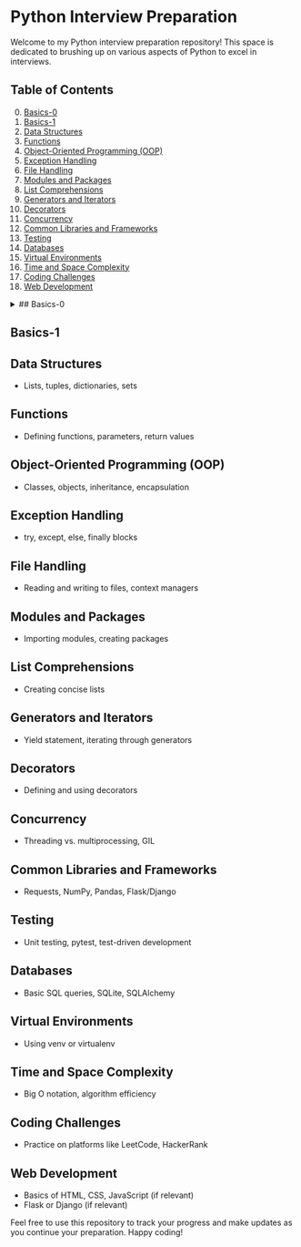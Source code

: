 # Python Interview Preparation

Welcome to my Python interview preparation repository! This space is dedicated to brushing up on various aspects of Python to excel in interviews.

## Table of Contents
0. [Basics-0](#basics-0)
1. [Basics-1](#basics-1)
2. [Data Structures](#data-structures)
3. [Functions](#functions)
4. [Object-Oriented Programming (OOP)](#object-oriented-programming-oop)
5. [Exception Handling](#exception-handling)
6. [File Handling](#file-handling)
7. [Modules and Packages](#modules-and-packages)
8. [List Comprehensions](#list-comprehensions)
9. [Generators and Iterators](#generators-and-iterators)
10. [Decorators](#decorators)
11. [Concurrency](#concurrency)
12. [Common Libraries and Frameworks](#common-libraries-and-frameworks)
13. [Testing](#testing)
14. [Databases](#databases)
15. [Virtual Environments](#virtual-environments)
16. [Time and Space Complexity](#time-and-space-complexity)
17. [Coding Challenges](#coding-challenges)
18. [Web Development](#web-development)

<details>
<summary> ## Basics-0 </summary>

### What is Python, and how is it different from other programming languages?

**Answer:** Python is a high-level, interpreted programming language known for its <ins>readability</ins> and <ins>simplicity</ins>. It emphasizes code readability and allows programmers to express concepts in fewer lines of code than might be possible in languages such as C++ or Java. <ins>Python supports multiple programming paradigms, including procedural, object-oriented, and [functional programming] (https://en.wikipedia.org/wiki/Functional_programming).</ins>

### Explain the differences between Python 2 and Python 3.

**Answer:** Python 2 and Python 3 are two major versions of the Python programming language. Python 3 was introduced as an upgrade to Python 2 with some significant changes to improve consistency and eliminate redundancy. Key differences include changes to print syntax (print is a function in Python 3), Unicode support, integer division, and various library updates. Python 2 reached its end of life on January 1, 2020, and developers are encouraged to use Python 3 for all new projects.

### What are the main features of Python?

**Answer:** Python has several key features:

- **Readability:** Python's syntax is clear and readable, making it an excellent language for beginners.
- **Versatility:** Python supports both procedural and object-oriented programming paradigms.
- **Interpretation:** It is an interpreted language, which means code execution occurs line by line.
- **Dynamic typing:** Variables are dynamically typed, allowing flexibility.
- **Extensive libraries:** Python has a rich standard library and numerous third-party libraries, facilitating diverse applications.
- **Community support:** Python has a large, active community contributing to its development and providing support.


### What are the different data types in Python?

**Answer:** Python has various data types, including int (integer), str (string), float (floating-point), tuple, list, dict (dictionary), and bool (boolean).

#### Data Types

- Understanding and working with various data types:
  ```python
  # Example
  num = 42
  name = "John"
  coordinates = (10.5, 20.0)
  ```

#### Operators


- Utilizing operators for arithmetic, comparison, logical operations:
  ```python
  # Example
  result = 10 + 5  # Addition
  is_equal = (3 == 3)  # Comparison
  logical_result = True and False  # Logical AND
  ```

#### Variables

- Declaring and using variables to store values:
  ```python
  # Example
  age = 30
  message = f"My age is {age}."
  ```

#### Control Flow

- Implementing control flow structures such as if statements, loops:
  ```python
  # Example
  age = 30
  if age >= 18:
      print("You are an adult.")
  else:
      print("You are a minor.")
  
  # Loop example
  for i in range(5):
      print(i)
  ```
more examples in the file basics_0.py  
</details>

## Basics-1


  
## Data Structures
- Lists, tuples, dictionaries, sets

## Functions
- Defining functions, parameters, return values

## Object-Oriented Programming (OOP)
- Classes, objects, inheritance, encapsulation

## Exception Handling
- try, except, else, finally blocks

## File Handling
- Reading and writing to files, context managers

## Modules and Packages
- Importing modules, creating packages

## List Comprehensions
- Creating concise lists

## Generators and Iterators
- Yield statement, iterating through generators

## Decorators
- Defining and using decorators

## Concurrency
- Threading vs. multiprocessing, GIL

## Common Libraries and Frameworks
- Requests, NumPy, Pandas, Flask/Django

## Testing
- Unit testing, pytest, test-driven development

## Databases
- Basic SQL queries, SQLite, SQLAlchemy

## Virtual Environments
- Using venv or virtualenv

## Time and Space Complexity
- Big O notation, algorithm efficiency

## Coding Challenges
- Practice on platforms like LeetCode, HackerRank

## Web Development
- Basics of HTML, CSS, JavaScript (if relevant)
- Flask or Django (if relevant)

Feel free to use this repository to track your progress and make updates as you continue your preparation. Happy coding!
